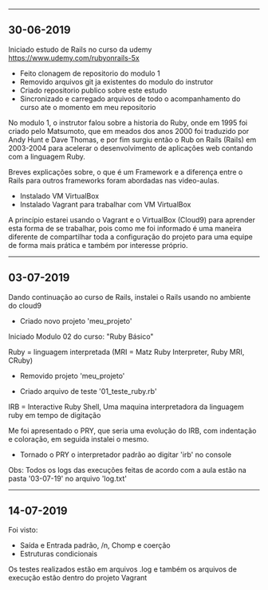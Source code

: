 --------------------------------------------------------
30-06-2019
--------------------------------------------------------
Iniciado estudo de Rails no curso da udemy
https://www.udemy.com/rubyonrails-5x

* Feito clonagem de repositorio do modulo 1
* Removido arquivos git ja existentes do modulo do instrutor
* Criado repositorio publico sobre este estudo
* Sincronizado e carregado arquivos de todo o acompanhamento do curso ate o momento em meu repositorio

No modulo 1, o instrutor falou sobre a historia do Ruby, onde em 1995 foi criado pelo Matsumoto, que em meados dos anos 2000 foi traduzido por Andy Hunt e Dave Thomas, e por fim surgiu então o Rub on Rails (Rails) em 2003-2004 para acelerar o desenvolvimento de aplicações web contando com a linguagem Ruby.

Breves explicações sobre, o que é um Framework e a diferença entre o Rails para outros frameworks foram abordadas nas video-aulas.

* Instalado VM VirtualBox
* Instalado Vagrant para trabalhar com VM VirtualBox

A princípio estarei usando o Vagrant e o VirtualBox (Cloud9) para aprender esta forma de se trabalhar, pois como me foi informado é uma maneira diferente de compartilhar toda a configuração do projeto para uma equipe de forma mais prática e também por interesse próprio.

--------------------------------------------------------
03-07-2019
--------------------------------------------------------

Dando continuação ao curso de Rails, instalei o Rails usando no ambiente do cloud9

* Criado novo projeto 'meu_projeto'

Iniciado Modulo 02 do curso: "Ruby Básico"

Ruby = linguagem interpretada (MRI = Matz Ruby Interpreter, Ruby MRI, CRuby)

* Removido projeto 'meu_projeto'

* Criado arquivo de teste '01_teste_ruby.rb'

IRB = Interactive Ruby Shell, Uma maquina interpretadora da linguagem ruby em tempo de digitação

Me foi apresentado o PRY, que seria uma evolução do IRB, com indentação e coloração, em seguida instalei o mesmo.

* Tornado o PRY o interpretador padrão ao digitar 'irb' no console

Obs: Todos os logs das execuções feitas de acordo com a aula estão na pasta '03-07-19' no arquivo 'log.txt'

--------------------------------------------------------
14-07-2019
--------------------------------------------------------

Foi visto:

* Saída e Entrada padrão, /n, Chomp e coerção
* Estruturas condicionais

Os testes realizados estão em arquivos .log e também os arquivos de execução estão dentro do projeto Vagrant
